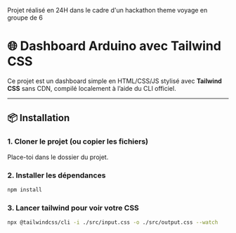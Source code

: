 Projet réalisé en 24H dans le cadre d'un hackathon theme voyage en groupe de 6

# 🌐 Dashboard Arduino avec Tailwind CSS

Ce projet est un dashboard simple en HTML/CSS/JS stylisé avec **Tailwind CSS** sans CDN, compilé localement à l’aide du CLI officiel.

---

## 📦 Installation

### 1. Cloner le projet (ou copier les fichiers)

Place-toi dans le dossier du projet.

### 2. Installer les dépendances

```bash
npm install
```

### 3. Lancer tailwind pour voir votre CSS
```bash
npx @tailwindcss/cli -i ./src/input.css -o ./src/output.css --watch